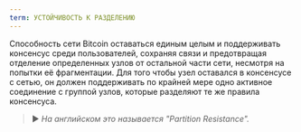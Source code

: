 ```yaml
---
term: УСТОЙЧИВОСТЬ К РАЗДЕЛЕНИЮ
---
```


Способность сети Bitcoin оставаться единым целым и поддерживать консенсус среди пользователей, сохраняя связи и предотвращая отделение определенных узлов от остальной части сети, несмотря на попытки её фрагментации. Для того чтобы узел оставался в консенсусе с сетью, он должен поддерживать по крайней мере одно активное соединение с группой узлов, которые разделяют те же правила консенсуса.

> ► *На английском это называется "Partition Resistance".*
